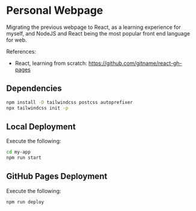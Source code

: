 # Personal Webpage

Migrating the previous webpage to React, as a learning experience for myself, and NodeJS and React being the most popular front end language for web.

References:
* React, learning from scratch: https://github.com/gitname/react-gh-pages

## Dependencies

```bash
npm install -D tailwindcss postcss autoprefixer
npx tailwindcss init -p
```

## Local Deployment

Execute the following:
```bash
cd my-app
npm run start
```

## GitHub Pages Deployment

Execute the following:
```bash
npm run deploy
```